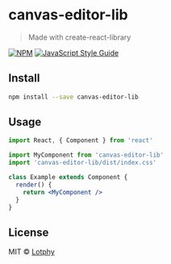 # canvas-editor-lib

> Made with create-react-library

[![NPM](https://img.shields.io/npm/v/canvas-editor-lib.svg)](https://www.npmjs.com/package/canvas-editor-lib) [![JavaScript Style Guide](https://img.shields.io/badge/code_style-standard-brightgreen.svg)](https://standardjs.com)

## Install

```bash
npm install --save canvas-editor-lib
```

## Usage

```jsx
import React, { Component } from 'react'

import MyComponent from 'canvas-editor-lib'
import 'canvas-editor-lib/dist/index.css'

class Example extends Component {
  render() {
    return <MyComponent />
  }
}
```

## License

MIT © [Lotphy](https://github.com/Lotphy)
